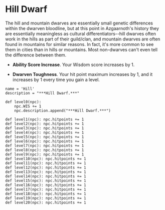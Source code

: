 # Hill Dwarf
The hill and mountain dwarves are essentially small genetic differences within the dwarven bloodline, but at this point in Azgaarnoth's history they are essentially meaningless as cultural differentiators--hill dwarves often work in the hills as part of their guild/clan, and mountain dwarves are often found in mountains for similar reasons. In fact, it's more common to see them in cities than in hills or mountains. Most non-dwarves can't even tell the difference between them.

* **Ability Score Increase**. Your Wisdom score increases by 1.

* **Dwarven Toughness**. Your hit point maximum increases by 1, and it increases by 1 every time you gain a level.

```
name = 'Hill'
description = "***Hill Dwarf.***"

def level0(npc): 
    npc.WIS += 1
    npc.description.append("***Hill Dwarf.***")
    
def level1(npc): npc.hitpoints += 1
def level2(npc): npc.hitpoints += 1
def level3(npc): npc.hitpoints += 1
def level4(npc): npc.hitpoints += 1
def level5(npc): npc.hitpoints += 1
def level6(npc): npc.hitpoints += 1
def level7(npc): npc.hitpoints += 1
def level8(npc): npc.hitpoints += 1
def level9(npc): npc.hitpoints += 1
def level10(npc): npc.hitpoints += 1
def level11(npc): npc.hitpoints += 1
def level12(npc): npc.hitpoints += 1
def level13(npc): npc.hitpoints += 1
def level14(npc): npc.hitpoints += 1
def level15(npc): npc.hitpoints += 1
def level16(npc): npc.hitpoints += 1
def level17(npc): npc.hitpoints += 1
def level18(npc): npc.hitpoints += 1
def level19(npc): npc.hitpoints += 1
def level20(npc): npc.hitpoints += 1
```
